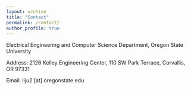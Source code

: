 ```yaml
---
layout: archive
title: "Contact"
permalink: /contact/
author_profile: true
---
```

Electrical Engineering and Computer Science Department, Oregon State University<br>

Address: 2126 Kelley Engineering Center, 110 SW Park Terrace, Corvallis, OR 97331<br>

Email: liju2 [at] oregonstate.edu
